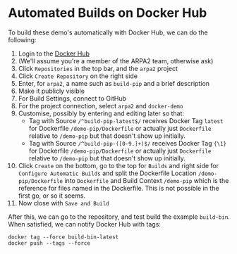 # Automated Builds on Docker Hub

To build these demo's automatically with Docker Hub, we can do the following:

 1. Login to the [Docker Hub](https://hub.docker.com)
 2. (We'll assume you're a member of the ARPA2 team, otherwise ask)
 3. Click `Repositories` in the top bar, and the `arpa2` project
 4. Click `Create Repository` on the right side
 5. Enter, for `arpa2`, a name such as `build-pip` and a brief description
 6. Make it publicly visible
 7. For Build Settings, connect to GitHub
 8. For the project connection, select `arpa2` and `docker-demo`
 9. Customise, possibly by entering and editing later so that:
     - Tag with Source `/^build-pip-latest$/` receives Docker Tag `latest` for Dockerfile `/demo-pip/Dockerfile` or actually just `Dockerfile` relative to `/demo-pip` but that doesn't show up initially.
     - Tag with Source `/^build-pip-([0-9.]+)$/` receives Docker Tag `{\1}` for Dockerfile `/demo-pip/Dockerfile` or actually just `Dockerfile` relative to `/demo-pip` but that doesn't show up initially.
10. Click `Create` on the bottom, go to the top for `Builds` and right side for `Configure Automatic Builds` and split the Dockerfile Location `/demo-pip/Dockerfile` into `Dockerfile` and Build Context `/demo-pip` which is the reference for files named in the Dockerfile.  This is not possible in the first go, or so it seems.
11. Now close with `Save and Build`

After this, we can go to the repository, and test build the example `build-bin`.  When satisfied, we can notify Docker Hub with tags:

```
docker tag --force build-bin-latest
docker push --tags --force
```

